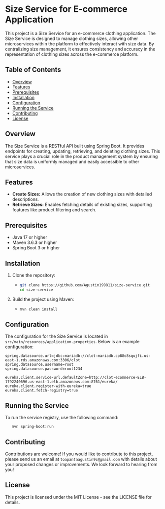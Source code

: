 # Size Service for E-commerce Application

This project is a Size Service for an e-commerce clothing application. The Size Service is designed to manage clothing sizes, allowing other microservices within the platform to effectively interact with size data. By centralizing size management, it ensures consistency and accuracy in the representation of clothing sizes across the e-commerce platform.

## Table of Contents

- [Overview](#overview)
- [Features](#features)
- [Prerequisites](#prerequisites)
- [Installation](#installation)
- [Configuration](#configuration)
- [Running the Service](#running-the-service)
- [Contributing](#contributing)
- [License](#license)

## Overview

The Size Service is a RESTful API built using Spring Boot. It provides endpoints for creating, updating, retrieving, and deleting clothing sizes. This service plays a crucial role in the product management system by ensuring that size data is uniformly managed and easily accessible to other microservices.

## Features

- **Create Sizes:** Allows the creation of new clothing sizes with detailed descriptions.
- **Retrieve Sizes:** Enables fetching details of existing sizes, supporting features like product filtering and search.

## Prerequisites

- Java 17 or higher
- Maven 3.6.3 or higher
- Spring Boot 3 or higher

## Installation

1. Clone the repository:

    - ```sh
      git clone https://github.com/Agustin199811/size-service.git
      cd size-service
      ```

2. Build the project using Maven:

    - ```sh
      mvn clean install
      ```

## Configuration

The configuration for the Size Service is located in `src/main/resources/application.properties`. Below is an example configuration:

```properties
spring.datasource.url=jdbc:mariadb://clot-mariadb.cp88o8squjfi.us-east-1.rds.amazonaws.com:3306/clot
spring.datasource.username=root
spring.datasource.password=root1234

eureka.client.service-url.defaultZone=http://clot-ecommerce-ELB-1792240696.us-east-1.elb.amazonaws.com:8761/eureka/
eureka.client.register-with-eureka=true
eureka.client.fetch-registry=true
```

## Running the Service

To run the service registry, use the following command:

 ```sh
    mvn spring-boot:run
```

## Contributing

Contributions are welcome! If you would like to contribute to this project, please send us an email at
`toapantaagustin9c@gmail.com` with details about your proposed changes or improvements. We look forward to hearing from you!

## License

This project is licensed under the MIT License - see the LICENSE file for details.
